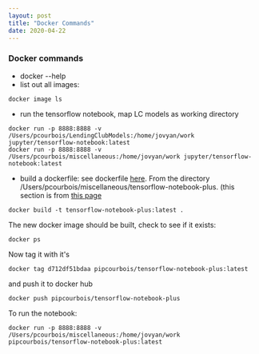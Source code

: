 ```yaml
---
layout: post
title: "Docker Commands"
date: 2020-04-22
---
```


### Docker commands
* docker --help
* list out all images:  
```
docker image ls
```
* run the tensorflow notebook, map LC models as working directory
```
docker run -p 8888:8888 -v /Users/pcourbois/LendingClubModels:/home/jovyan/work jupyter/tensorflow-notebook:latest
docker run -p 8888:8888 -v /Users/pcourbois/miscellaneous:/home/jovyan/work jupyter/tensorflow-notebook:latest

```

* build a dockerfile: see dockerfile [here](https://github.com/PipCourbois/miscellaneous/tree/master/tensorflow-notebook-plus). From the directory /Users/pcourbois/miscellaneous/tensorflow-notebook-plus.  (this section is from [this page](https://ropenscilabs.github.io/r-docker-tutorial/04-Dockerhub.html)

```
docker build -t tensorflow-notebook-plus:latest .
```

The new docker image should be built, check to see if it exists:

```
docker ps
```

Now tag it with it's 

```
docker tag d712df51bdaa pipcourbois/tensorflow-notebook-plus:latest
```

and push it to docker hub

```
docker push pipcourbois/tensorflow-notebook-plus
```

To run the notebook:
```
docker run -p 8888:8888 -v /Users/pcourbois/miscellaneous:/home/jovyan/work pipcourbois/tensorflow-notebook-plus:latest
```



